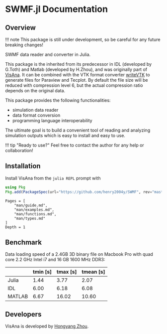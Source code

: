 # SWMF.jl Documentation

## Overview

!!! note
    This package is still under development, so be careful for any future breaking changes!

SWMF data reader and converter in Julia.

This package is the inherited from its predecessor in IDL (developed by G.Toth) and Matlab (developed by H.Zhou), and was originally part of [VisAna](https://github.com/henry2004y/VisAnaJulia).
It can be combined with the VTK format converter [writeVTK](https://github.com/jipolanco/WriteVTK.jl) to generate files for Paraview and Tecplot.
By default the file size will be reduced with compression level 6, but the actual compression ratio depends on the original data.

This package provides the following functionalities:
  * simulation data reader
  * data format conversion
  * programming language interoperability

The ultimate goal is to build a convenient tool of reading and analyzing simulation outputs which is easy to install and easy to use.

!!! tip "Ready to use?"
    Feel free to contact the author for any help or collaboration!

## Installation
Install VisAna from the `julia REPL` prompt with
```julia
using Pkg
Pkg.add(PackageSpec(url="https://github.com/henry2004y/SWMF", rev="master"))
```

```@contents
Pages = [
    "man/guide.md",
    "man/examples.md",
    "man/functions.md",
    "man/types.md"
]
Depth = 1
```

## Benchmark

Data loading speed of a 2.4GB 3D binary file on Macbook Pro with quad core 2.2 GHz Intel i7 and 16 GB 1600 MHz DDR3:

|        | tmin [s] | tmax [s] | tmean [s] |
|--------|--------|--------|-----------|
| Julia  | 1.44   | 3.77   | 2.07      |
| IDL    | 6.00   | 6.18   | 6.08      |
| MATLAB | 6.67   | 16.02  | 10.60     |

## Developers

VisAna is developed by [Hongyang Zhou](https://github.com/henry2004y).
